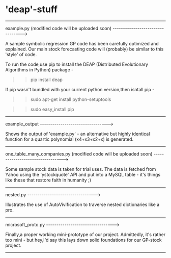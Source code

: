 # 'deap'-stuff

---------------------------------------------------------------------------------------------------------------------------------
example.py (modified code will be uploaded soon) --------------------------------->

A sample symbolic regression GP code has been carefully optimized and explained. Our main stock forecasting code will (probably) be similar to this 'style' of code.

To run the code,use pip to install the DEAP (Distributed Evolutionary Algorithms in Python) package -
>> pip install deap


If pip wasn't bundled with your current python version,then isntall pip -
>> sudo apt-get install python-setuptools

>> sudo easy_install pip


---------------------------------------------------------------------------------------------------------------------------------
example_output --------------------------------->

Shows the output of 'example.py' - an alternative but highly identical function for a quartic polynomial (x4+x3+x2+x) is generated.


---------------------------------------------------------------------------------------------------------------------------------
one_table_many_companies.py (modified code will be uploaded soon) --------------------------------->

Some sample stock data is taken for trial uses. The data is fetched from Yahoo using the 'ystockquote' API and put into a MySQL table - it's things like these that restore faith in humanity ;)


---------------------------------------------------------------------------------------------------------------------------------
nested.py --------------------------------->

Illustrates the use of AutoVivification to traverse nested dictionaries like a pro.

---------------------------------------------------------------------------------------------------------------------------------
microsoft_proto.py --------------------------------->

Finally,a proper working mini-prototype of our project. Admittedly, it's rather too mini - but hey,I'd say this lays down solid foundations for our GP-stock project.



---------------------------------------------------------------------------------------------------------------------------------
